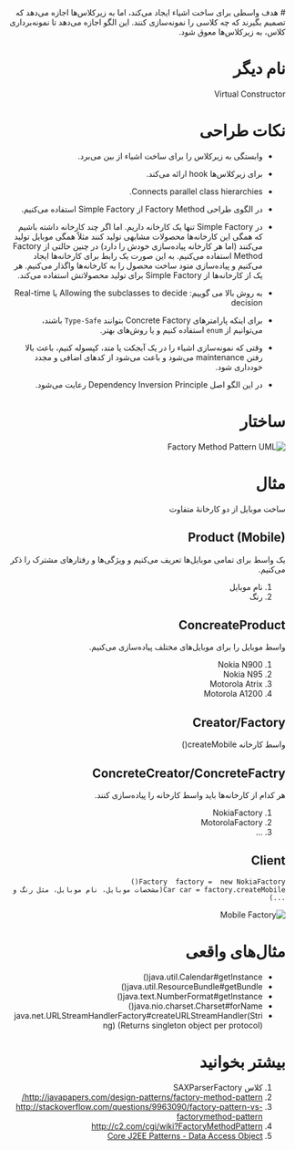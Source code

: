 <div dir="rtl">
# هدف
واسطی برای ساخت اشیاء ایجاد می‌کند، اما به زیرکلاس‌ها اجازه می‌دهد که تصمیم بگیرند که چه کلاسی را نمونه‌سازی کنند. این الگو اجازه می‌دهد تا نمونه‌برداری کلاس، به زیرکلاس‌ها معوق شود.

# نام دیگر
Virtual Constructor

# نکات طراحی
- وابستگی به زیرکلاس را برای ساخت اشیاء از بین می‌برد.
- برای زیرکلاس‌ها hook ارائه می‌کند.

- Connects parallel class hierarchies.
- در الگوی طراحی Factory Method از Simple Factory استفاده می‌کنیم.
- در Simple Factory تنها یک کارخانه داریم. اما اگر چند کارخانه داشته باشیم که همگی این کارخانه‌ها محصولات مشابهی تولید کنند مثلاً همگی موبایل تولید می‌کنند (اما هر کارخانه پیاده‌سازی خودش را دارد) در چنین حالتی از Factory Method استفاده می‌کنیم. به این صورت یک رابط برای کارخانه‌ها ایجاد می‌کنیم و پیاده‌سازی متود ساخت محصول را به کارخانه‌ها واگذار می‌کنیم. هر یک از کارخانه‌ها از Simple Factory برای تولید محصولاتش استفاده می‌کند.
- به روش بالا می گوییم: Allowing the subclasses to decide یا Real-time decision
- برای اینکه پارامترهای Concrete Factory بتوانند `Type-Safe` باشند، می‌توانیم از `enum` استفاده کنیم و یا روش‌های بهتر.
- وقتی که نمونه‌سازی اشیاء را در یک آبجکت یا متد، کپسوله کنیم، باعث بالا رفتن maintenance می‌شود و باعث می‌شود از کدهای اضافی و مجدد خودداری شود.
- در این الگو اصل Dependency Inversion Principle رعایت می‌شود.

# ساختار
![Factory Method Pattern UML](http://javaobsession.files.wordpress.com/2010/07/factory-method.png)

# مثال
ساخت موبایل از دو کارخانهٔ متفاوت

## Product (Mobile)
یک واسط برای تمامی موبایل‌ها تعریف می‌کنیم و ویژگی‌ها و رفتارهای مشترک را ذکر می‌کنیم.

1. نام موبایل
2. رنگ

## ConcreateProduct
واسط موبایل را برای موبایل‌های مختلف پیاده‌سازی می‌کنیم.

1. Nokia N900
2. Nokia N95
3. Motorola Atrix
4. Motorola A1200

## Creator/Factory
واسط کارخانه
createMobile()

## ConcreteCreator/ConcreteFactry
هر کدام از کارخانه‌ها باید واسط کارخانه را پیاده‌سازی کنند.

1. NokiaFactory
2. MotorolaFactory
3. ...

## Client
```
Factory  factory =  new NokiaFactory()
Car car = factory.createMobile(مشخصات موبایل، نام موبایل، مثل رنگ و ...)
```
![Mobile Factory](http://yuml.me/679b958b)

# مثال‌های واقعی
- java.util.Calendar#getInstance()
- java.util.ResourceBundle#getBundle()
- java.text.NumberFormat#getInstance()
- java.nio.charset.Charset#forName()
- java.net.URLStreamHandlerFactory#createURLStreamHandler(String) (Returns singleton object per protocol)

# بیشتر بخوانید
1. کلاس SAXParserFactory
2. http://javapapers.com/design-patterns/factory-method-pattern/
3. http://stackoverflow.com/questions/9963090/factory-pattern-vs-factorymethod-pattern
4. http://c2.com/cgi/wiki?FactoryMethodPattern
5. [Core J2EE Patterns - Data Access Object](http://www.oracle.com/technetwork/java/dataaccessobject-138824.html)



